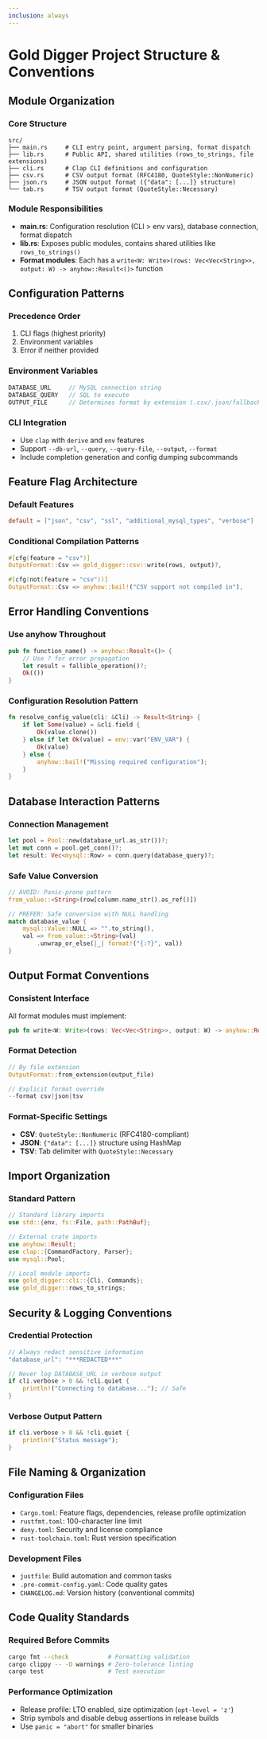 ```yaml
---
inclusion: always
---
```


# Gold Digger Project Structure & Conventions

## Module Organization

### Core Structure

```text
src/
├── main.rs     # CLI entry point, argument parsing, format dispatch
├── lib.rs      # Public API, shared utilities (rows_to_strings, file extensions)
├── cli.rs      # Clap CLI definitions and configuration
├── csv.rs      # CSV output format (RFC4180, QuoteStyle::NonNumeric)
├── json.rs     # JSON output format ({"data": [...]} structure)
└── tab.rs      # TSV output format (QuoteStyle::Necessary)
```

### Module Responsibilities

- **main.rs**: Configuration resolution (CLI > env vars), database connection, format dispatch
- **lib.rs**: Exposes public modules, contains shared utilities like `rows_to_strings()`
- **Format modules**: Each has a `write<W: Write>(rows: Vec<Vec<String>>, output: W) -> anyhow::Result<()>` function

## Configuration Patterns

### Precedence Order

1. CLI flags (highest priority)
2. Environment variables
3. Error if neither provided

### Environment Variables

```rust
DATABASE_URL     // MySQL connection string
DATABASE_QUERY   // SQL to execute
OUTPUT_FILE      // Determines format by extension (.csv/.json/fallback to TSV)
```

### CLI Integration

- Use `clap` with `derive` and `env` features
- Support `--db-url`, `--query`, `--query-file`, `--output`, `--format`
- Include completion generation and config dumping subcommands

## Feature Flag Architecture

### Default Features

```toml
default = ["json", "csv", "ssl", "additional_mysql_types", "verbose"]
```

### Conditional Compilation Patterns

```rust
#[cfg(feature = "csv")]
OutputFormat::Csv => gold_digger::csv::write(rows, output)?,

#[cfg(not(feature = "csv"))]
OutputFormat::Csv => anyhow::bail!("CSV support not compiled in"),
```

## Error Handling Conventions

### Use anyhow Throughout

```rust
pub fn function_name() -> anyhow::Result<()> {
    // Use ? for error propagation
    let result = fallible_operation()?;
    Ok(())
}
```

### Configuration Resolution Pattern

```rust
fn resolve_config_value(cli: &Cli) -> Result<String> {
    if let Some(value) = &cli.field {
        Ok(value.clone())
    } else if let Ok(value) = env::var("ENV_VAR") {
        Ok(value)
    } else {
        anyhow::bail!("Missing required configuration");
    }
}
```

## Database Interaction Patterns

### Connection Management

```rust
let pool = Pool::new(database_url.as_str())?;
let mut conn = pool.get_conn()?;
let result: Vec<mysql::Row> = conn.query(database_query)?;
```

### Safe Value Conversion

```rust
// AVOID: Panic-prone pattern
from_value::<String>(row[column.name_str().as_ref()])

// PREFER: Safe conversion with NULL handling
match database_value {
    mysql::Value::NULL => "".to_string(),
    val => from_value::<String>(val)
        .unwrap_or_else(|_| format!("{:?}", val))
}
```

## Output Format Conventions

### Consistent Interface

All format modules must implement:

```rust
pub fn write<W: Write>(rows: Vec<Vec<String>>, output: W) -> anyhow::Result<()>
```

### Format Detection

```rust
// By file extension
OutputFormat::from_extension(output_file)

// Explicit format override
--format csv|json|tsv
```

### Format-Specific Settings

- **CSV**: `QuoteStyle::NonNumeric` (RFC4180-compliant)
- **JSON**: `{"data": [...]}` structure using HashMap
- **TSV**: Tab delimiter with `QuoteStyle::Necessary`

## Import Organization

### Standard Pattern

```rust
// Standard library imports
use std::{env, fs::File, path::PathBuf};

// External crate imports
use anyhow::Result;
use clap::{CommandFactory, Parser};
use mysql::Pool;

// Local module imports
use gold_digger::cli::{Cli, Commands};
use gold_digger::rows_to_strings;
```

## Security & Logging Conventions

### Credential Protection

```rust
// Always redact sensitive information
"database_url": "***REDACTED***"

// Never log DATABASE_URL in verbose output
if cli.verbose > 0 && !cli.quiet {
    println!("Connecting to database..."); // Safe
}
```

### Verbose Output Pattern

```rust
if cli.verbose > 0 && !cli.quiet {
    println!("Status message");
}
```

## File Naming & Organization

### Configuration Files

- `Cargo.toml`: Feature flags, dependencies, release profile optimization
- `rustfmt.toml`: 100-character line limit
- `deny.toml`: Security and license compliance
- `rust-toolchain.toml`: Rust version specification

### Development Files

- `justfile`: Build automation and common tasks
- `.pre-commit-config.yaml`: Code quality gates
- `CHANGELOG.md`: Version history (conventional commits)

## Code Quality Standards

### Required Before Commits

```bash
cargo fmt --check           # Formatting validation
cargo clippy -- -D warnings # Zero-tolerance linting
cargo test                  # Test execution
```

### Performance Optimization

- Release profile: LTO enabled, size optimization (`opt-level = 'z'`)
- Strip symbols and disable debug assertions in release builds
- Use `panic = "abort"` for smaller binaries
